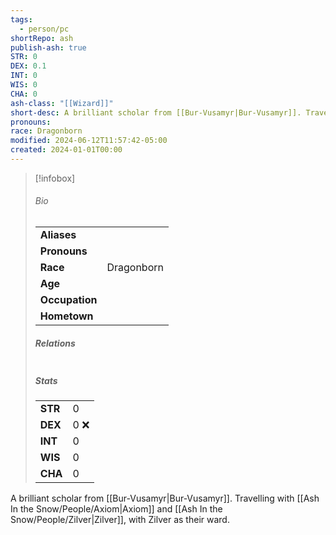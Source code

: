 ```yaml
---
tags:
  - person/pc
shortRepo: ash
publish-ash: true
STR: 0
DEX: 0.1
INT: 0
WIS: 0
CHA: 0
ash-class: "[[Wizard]]"
short-desc: A brilliant scholar from [[Bur-Vusamyr|Bur-Vusamyr]]. Travelling with [[Ash In the Snow/People/Axiom|Axiom]] and [[Ash In the Snow/People/Zilver|Zilver]], with Zilver as their ward.
pronouns: 
race: Dragonborn
modified: 2024-06-12T11:57:42-05:00
created: 2024-01-01T00:00
---
```


> [!infobox]
> ###### Bio
> |                |                  |
> | -------------- | ---------------- |
> |**Aliases**     |                 |
> |**Pronouns**    |            |
> |**Race**        | Dragonborn            |
> |**Age**         |             |
> |**Occupation**  |         |
> |**Hometown**||
> 
> ##### Relations
> |                |                           |
> | -------------- | ------------------------- |
> 
> ##### Stats
> |      |      |
> | ---- | ---- |
> | **STR**  | 0     |
> | **DEX**  | 0 ❌   |
> | **INT**  | 0     |
> | **WIS**  | 0     |
> | **CHA**  | 0     |

A brilliant scholar from [[Bur-Vusamyr|Bur-Vusamyr]]. Travelling with [[Ash In the Snow/People/Axiom|Axiom]] and [[Ash In the Snow/People/Zilver|Zilver]], with Zilver as their ward.


